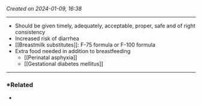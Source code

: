 *Created on 2024-01-09, 16:38* 

---
- Should be given timely, adequately, acceptable, proper, safe and of right consistency
- Increased risk of diarrhea
- [[Breastmilk substitutes]]: F-75 formula or F-100 formula 
- Extra food needed in addition to breastfeeding
	- [[Perinatal asphyxia]]
	- [[Gestational diabetes mellitus]] 

---
### *Related
- 